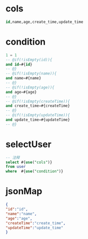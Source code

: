 cols
===
```sql
id,name,age,create_time,update_time
```

condition
===
```sql
1 = 1
-- @if(!isEmpty(id)){
and id=#{id}
-- @}
-- @if(!isEmpty(name)){
and name=#{name}
-- @}
-- @if(!isEmpty(age)){
and age=#{age}
-- @}
-- @if(!isEmpty(createTime)){
and create_time=#{createTime}
-- @}
-- @if(!isEmpty(updateTime)){
and update_time=#{updateTime}
-- @}
```

selectUser
===
```sql
-- 注释
select #{use("cols")}
from user
where  #{use("condition")}
```


jsonMap
===
```json
{
"id":"id",
"name":"name",
"age":"age",
"createTime":"create_time",
"updateTime":"update_time"
}
```